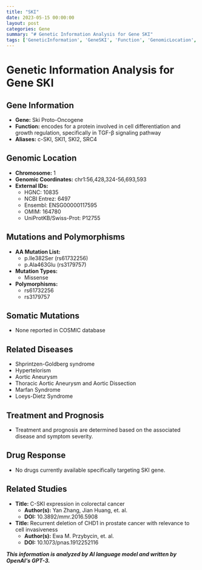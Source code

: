 ```yaml
---
title: "SKI"
date: 2023-05-15 00:00:00
layout: post
categories: Gene
summary: "# Genetic Information Analysis for Gene SKI"
tags: ['GeneticInformation', 'GeneSKI', 'Function', 'GenomicLocation', 'Mutations', 'RelatedDiseases', 'Treatment', 'RelatedStudies']
---
```


# Genetic Information Analysis for Gene SKI

## Gene Information
- **Gene:** Ski Proto-Oncogene
- **Function:** encodes for a protein involved in cell differentiation and growth regulation, specifically in TGF-β signaling pathway
- **Aliases:** c-SKI, SKI1, SKI2, SRC4

## Genomic Location
- **Chromosome:** 1
- **Genomic Coordinates:** chr1:56,428,324-56,693,593
- **External IDs:**
    - HGNC: 10835
    - NCBI Entrez: 6497
    - Ensembl: ENSG00000117595
    - OMIM: 164780
    - UniProtKB/Swiss-Prot: P12755

## Mutations and Polymorphisms
- **AA Mutation List:**
    - p.Ile382Ser (rs61732256)
    - p.Ala463Glu (rs3179757)
- **Mutation Types:**
    - Missense
- **Polymorphisms:**
    - rs61732256
    - rs3179757

## Somatic Mutations
- None reported in COSMIC database

## Related Diseases
- Shprintzen-Goldberg syndrome
- Hypertelorism
- Aortic Aneurysm
- Thoracic Aortic Aneurysm and Aortic Dissection
- Marfan Syndrome
- Loeys-Dietz Syndrome

## Treatment and Prognosis
- Treatment and prognosis are determined based on the associated disease and symptom severity.

## Drug Response
- No drugs currently available specifically targeting SKI gene.

## Related Studies
- **Title:** C-SKI expression in colorectal cancer
  - **Author(s):** Yan Zhang, Jian Huang, et. al.
  - **DOI:** 10.3892/mmr.2016.5908
- **Title:** Recurrent deletion of CHD1 in prostate cancer with relevance to cell invasiveness
  - **Author(s):** Ewa M. Przybycin, et. al.
  - **DOI:** 10.1073/pnas.1912252116

**_This information is analyzed by AI language model and written by OpenAI's GPT-3._**